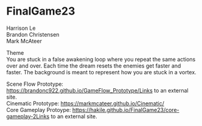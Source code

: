 # FinalGame23
Harrison Le <br>
Brandon Christensen <br>
Mark McAteer <br>

Theme<br>
You are stuck in a false awakening loop where you  repeat the same actions over and over. Each time the dream resets the enemies get faster and faster. The background is meant to represent how you are stuck in a vortex.

Scene Flow Prototype: https://brandonc922.github.io/GameFlow_Prototype/Links to an external site.<br>
Cinematic Prototype: https://markmcateer.github.io/Cinematic/ <br>
Core Gameplay Protoype:  https://hakile.github.io/FinalGame23/core-gameplay-2Links to an external site. <br>
